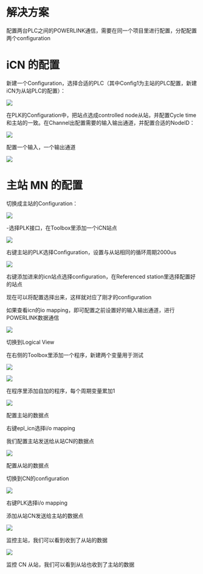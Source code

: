 # 解决方案

配置两台PLC之间的POWERLINK通信，需要在同一个项目里进行配置，分配配置两个configuration

# iCN 的配置

新建一个Configuration，选择合适的PLC（其中Config1为主站的PLC配置，新建iCN为从站PLC的配置）：

 ![](FILES/037如何配置PLC之间的iCN%20POWERLINK通信/image-20230314135853462.png)

在PLK的Configuration中，把站点选成controlled node从站，并配置Cycle time和主站的一致。在Channel出配置需要的输入输出通道，并配置合适的NodeID：

 ![](FILES/037如何配置PLC之间的iCN%20POWERLINK通信/image-20230526131542293.png)

 配置一个输入，一个输出通道

 ![](FILES/037如何配置PLC之间的iCN%20POWERLINK通信/image-20230526132223492.png)

# 主站 MN 的配置

切换成主站的Configuration：

 ![](FILES/037如何配置PLC之间的iCN%20POWERLINK通信/image-20230314135913124.png)

-选择PLK接口，在Toolbox里添加一个iCN站点

 ![](FILES/037如何配置PLC之间的iCN%20POWERLINK通信/image-20230314135918800.png)

 右键主站的PLK选择Configuration，设置与从站相同的循环周期2000us

![](FILES/037如何配置PLC之间的iCN%20POWERLINK通信/image-20230526131822200.png)

右键添加进来的icn站点选择configuration，在Referenced station里选择配置好的站点

现在可以将配置选择出来，这样就对应了刚才的configuration

如果查看icn的io mapping，即可配置之前设置好的输入输出通道，进行POWERLINK数据通信

![](FILES/037如何配置PLC之间的iCN%20POWERLINK通信/image-20230526132006351.png)

切换到Logical View

在右侧的Toolbox里添加一个程序，新建两个变量用于测试

![](FILES/037如何配置PLC之间的iCN%20POWERLINK通信/image-20230526142238881.png)

![](FILES/037如何配置PLC之间的iCN%20POWERLINK通信/image-20230526141802981.png)

在程序里添加自加的程序，每个周期变量累加1

![](FILES/037如何配置PLC之间的iCN%20POWERLINK通信/image-20230526141852719.png)

配置主站的数据点

右键epl_icn选择i/o mapping

我们配置主站发送给从站CN的数据点

![](FILES/037如何配置PLC之间的iCN%20POWERLINK通信/image-20230526141733046.png)

配置从站的数据点

切换到CN的configuration

![](FILES/037如何配置PLC之间的iCN%20POWERLINK通信/image-20230526141930321.png)

右键PLK选择i/o mapping

添加从站CN发送给主站的数据点

![](FILES/037如何配置PLC之间的iCN%20POWERLINK通信/image-20230526141955384.png)

监控主站，我们可以看到收到了从站的数据

![](FILES/037如何配置PLC之间的iCN%20POWERLINK通信/image-20230526141708172.png)

监控 CN 从站，我们可以看到从站也收到了主站的数据
